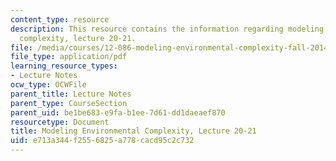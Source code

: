```yaml
---
content_type: resource
description: This resource contains the information regarding modeling environmental
  complexity, lecture 20-21.
file: /media/courses/12-086-modeling-environmental-complexity-fall-2014/e713a344f2556825a778cacd95c2c732_MIT12_086F14_biocycle.pdf
file_type: application/pdf
learning_resource_types:
- Lecture Notes
ocw_type: OCWFile
parent_title: Lecture Notes
parent_type: CourseSection
parent_uid: be1be683-e9fa-b1ee-7d61-dd1daeaef870
resourcetype: Document
title: Modeling Environmental Complexity, Lecture 20-21
uid: e713a344-f255-6825-a778-cacd95c2c732
---
```

